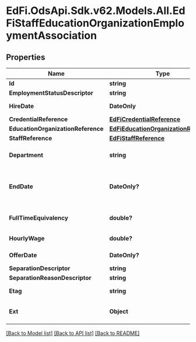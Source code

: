 # EdFi.OdsApi.Sdk.v62.Models.All.EdFiStaffEducationOrganizationEmploymentAssociation

## Properties

Name | Type | Description | Notes
------------ | ------------- | ------------- | -------------
**Id** | **string** |  | [optional] 
**EmploymentStatusDescriptor** | **string** | Reflects the type of employment or contract. | 
**HireDate** | **DateOnly** | The month, day, and year on which an individual was hired for a position. | 
**CredentialReference** | [**EdFiCredentialReference**](EdFiCredentialReference.md) |  | [optional] 
**EducationOrganizationReference** | [**EdFiEducationOrganizationReference**](EdFiEducationOrganizationReference.md) |  | 
**StaffReference** | [**EdFiStaffReference**](EdFiStaffReference.md) |  | 
**Department** | **string** | The department or suborganization the employee/contractor is associated with in the education organization. | [optional] 
**EndDate** | **DateOnly?** | The month, day, and year on which a contract between an individual and a governing authority ends or is terminated under the provisions of the contract (or the date on which the agreement is made invalid). | [optional] 
**FullTimeEquivalency** | **double?** | The ratio between the hours of work expected in a position and the hours of work normally expected in a full-time position in the same setting. | [optional] 
**HourlyWage** | **double?** | Hourly wage associated with the employment position being reported. | [optional] 
**OfferDate** | **DateOnly?** | Date at which the staff member was made an official offer for this employment. | [optional] 
**SeparationDescriptor** | **string** | Type of employment separation. | [optional] 
**SeparationReasonDescriptor** | **string** | Reason for terminating the employment. | [optional] 
**Etag** | **string** | A unique system-generated value that identifies the version of the resource. | [optional] 
**Ext** | **Object** | Extensions to the StaffEducationOrganizationEmploymentAssociation entity. | [optional] 

[[Back to Model list]](../README.md#documentation-for-models) [[Back to API list]](../README.md#documentation-for-api-endpoints) [[Back to README]](../README.md)

